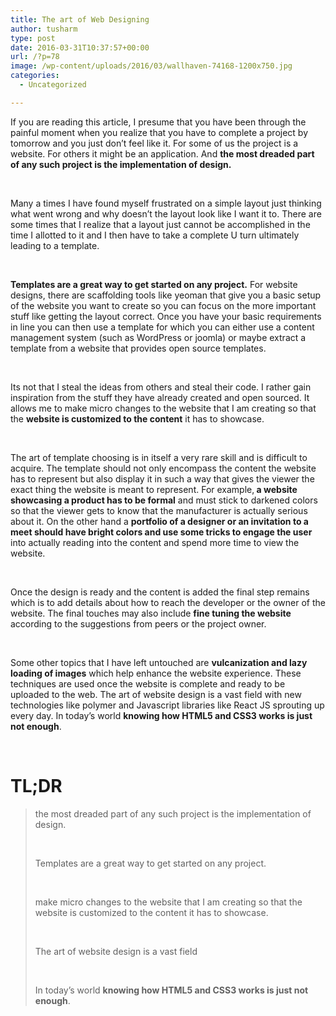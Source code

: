 ```yaml
---
title: The art of Web Designing
author: tusharm
type: post
date: 2016-03-31T10:37:57+00:00
url: /?p=78
image: /wp-content/uploads/2016/03/wallhaven-74168-1200x750.jpg
categories:
  - Uncategorized

---
```

<span style="font-weight: 400;">If you are reading this article, I presume that you have been through the painful moment when you realize that you have to complete a project by tomorrow and you just don&#8217;t feel like it. For some of us the project is a website. For others it might be an application. And <strong>the most dreaded part of any such project is the implementation of design.</strong></span>

&nbsp;

<span style="font-weight: 400;">Many a times I have found myself frustrated on a simple layout just thinking what went wrong and why doesn&#8217;t the layout look like I want it to. There are some times that I realize that a layout just cannot be accomplished in the time I allotted to it and I then have to take a complete U turn ultimately leading to a template.</span>

&nbsp;

<span style="font-weight: 400;"><strong>Templates are a great way to get started on any project.</strong> For website designs, there are scaffolding tools like yeoman that give you a basic setup of the website you want to create so you can focus on the more important stuff like getting the layout correct. Once you have your basic requirements in line you can then use a template for which you can either use a content management system (such as WordPress or joomla) or maybe extract a template from a website that provides open source templates.</span>

&nbsp;

<span style="font-weight: 400;">Its not that I steal the ideas from others and steal their code. I rather gain inspiration from the stuff they have already created and open sourced. It allows me to make micro changes to the website that I am creating so that the <strong>website is customized to the content</strong> it has to showcase.</span>

&nbsp;

<span style="font-weight: 400;">The art of template choosing is in itself a very rare skill and is difficult to acquire. The template should not only encompass the content the website has to represent but also display it in such a way that gives the viewer the exact thing the website is meant to represent. For example,<strong> a website showcasing a product has to be formal</strong> and must stick to darkened colors so that the viewer gets to know that the manufacturer is actually serious about it. On the other hand a <strong>portfolio of a designer or an invitation to a meet should have bright colors and use some tricks to engage the user</strong> into actually reading into the content and spend more time to view the website.</span>

&nbsp;

<span style="font-weight: 400;">Once the design is ready and the content is added the final step remains which is to add details about how to reach the developer or the owner of the website. The final touches may also include <strong>fine tuning the website</strong> according to the suggestions from peers or the project owner.</span>

&nbsp;

<span style="font-weight: 400;">Some other topics that I have left untouched are <strong>vulcanization and lazy loading of images</strong> which help enhance the website experience. These techniques are used once the website is complete and ready to be uploaded to the web. The art of website design is a vast field with new technologies like polymer and Javascript libraries like React JS sprouting up every day. In today&#8217;s world <strong>knowing how HTML5 and CSS3 works is just not enough</strong>.</span>

&nbsp;

# TL;DR

> the most dreaded part of any such project is the implementation of design.
> 
> &nbsp;
> 
> Templates are a great way to get started on any project.
> 
> &nbsp;
> 
> make micro changes to the website that I am creating so that the website is customized to the content it has to showcase.
> 
> &nbsp;
> 
> The art of website design is a vast field
> 
> &nbsp;
> 
> In today&#8217;s world **knowing how HTML5 and CSS3 works is just not enough**.
